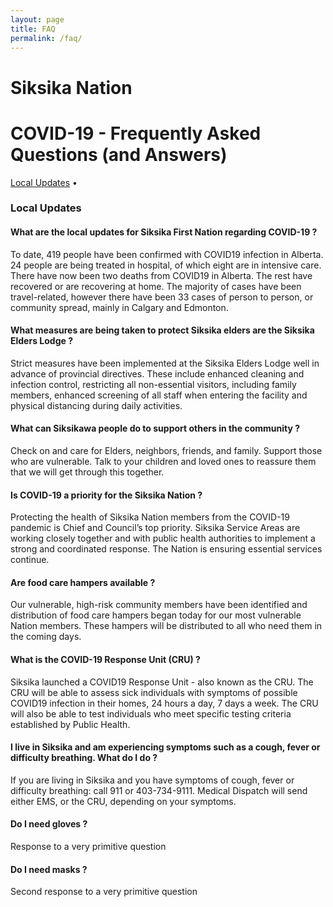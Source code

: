 ```yaml
---
layout: page
title: FAQ
permalink: /faq/
---
```


# Siksika Nation
# COVID-19 - Frequently Asked Questions (and Answers)

[Local Updates](#local-updates) • 


### Local Updates 

#### What are the local updates for Siksika First Nation regarding COVID-19 ?
To date, 419 people have been confirmed with COVID19 infection in Alberta. 24 people are being treated in hospital, of which eight are in intensive care. There have now been two deaths from COVID19 in Alberta.  The rest have recovered or are recovering at home. The majority of cases have been travel-related, however there have been 33 cases of person to person, or community spread, mainly in Calgary and Edmonton. 

#### What measures are being taken to protect Siksika elders are the Siksika Elders Lodge ?
Strict measures have been implemented at the Siksika Elders Lodge well in advance of provincial directives. These include enhanced cleaning and infection control, restricting all non-essential visitors, including family members, enhanced screening of all staff when entering the facility and physical distancing during daily activities. 

#### What can Siksikawa people do to support others in the community ?
Check on and care for Elders, neighbors, friends, and family. Support those who are vulnerable.  Talk to your children and loved ones to reassure them that we will get through this together. 

#### Is COVID-19 a priority for the Siksika Nation ? 
Protecting the health of Siksika Nation members from the COVID-19 pandemic is Chief and Council’s top priority.  Siksika Service Areas are working closely together and with public health authorities to implement a strong and coordinated response. The Nation is ensuring essential services continue.  

#### Are food care hampers available ?
Our vulnerable, high-risk community members have been identified and distribution of food care hampers began today for our most vulnerable Nation members.  These hampers will be distributed to all who need them in the coming days. 

#### What is the COVID-19 Response Unit (CRU) ?
Siksika launched a COVID19 Response Unit - also known as the CRU.  The CRU will be able to assess sick individuals with symptoms of possible COVID19 infection in their homes, 24 hours a day, 7 days a week. The CRU will also be able to test individuals who meet specific testing criteria established by Public Health.  

#### I live in Siksika and am experiencing symptoms such as a cough, fever or difficulty breathing. What do I do ?
If you are living in Siksika and you have symptoms of cough, fever or difficulty breathing: call 911 or 403-734-9111. Medical Dispatch will send either EMS, or the CRU, depending on your symptoms.

#### Do I need gloves ? 
Response to a very primitive question

#### Do I need masks ?
Second response to a very primitive question